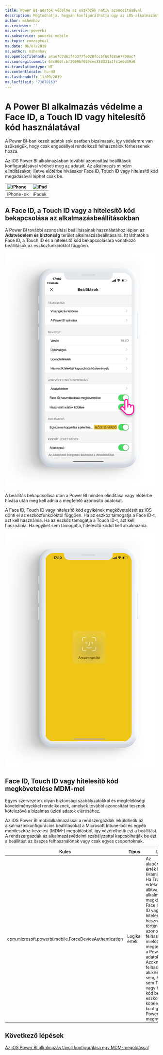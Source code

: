 ```yaml
---
title: Power BI-adatok védelme az eszközök natív azonosításával
description: Megtudhatja, hogyan konfigurálhatja úgy az iOS-alkalmazást, hogy az további azonosítást tegyen kötelezővé a Power BI-adatok eléréséhez
author: mshenhav
ms.reviewer: ''
ms.service: powerbi
ms.subservice: powerbi-mobile
ms.topic: conceptual
ms.date: 06/07/2019
ms.author: mshenhav
ms.openlocfilehash: a4ae7d7d61f4b377fe020fcc5f66f68ae7709ac7
ms.sourcegitcommit: 64c860fcbf2969bf089cec358331a1fc1e0d39a8
ms.translationtype: HT
ms.contentlocale: hu-HU
ms.lasthandoff: 11/09/2019
ms.locfileid: "73870163"
---
```

# <a name="protect-power-bi-app-with-face-id-touch-id-or-passcode"></a>A Power BI alkalmazás védelme a Face ID, a Touch ID vagy hitelesítő kód használatával 

A Power BI-ban kezelt adatok sok esetben bizalmasak, így védelemre van szükségük, hogy csak engedéllyel rendelkező felhasználók férhessenek hozzá. 

Az iOS Power BI alkalmazásban további azonosítási beállítások konfigurálásával védheti meg az adatait. Az alkalmazás minden elindításakor, illetve előtérbe hívásakor Face ID, Touch ID vagy hitelesítő kód megadásával léphet csak be.

| ![iPhone](./media/tutorial-mobile-apps-ios-qna/iphone-logo-50-px.png) | ![iPad](./media/tutorial-mobile-apps-ios-qna/ipad-logo-50-px.png) |
|:--- |:--- |
| iPhone-ok |iPadek |

## <a name="turn-on-face-id-touch-id-or-passcode-in-app-setting"></a>A Face ID, a Touch ID vagy a hitelesítő kód bekapcsolása az alkalmazásbeállításokban

A Power BI további azonosítási beállításainak használatához lépjen az **Adatvédelem és biztonság** terület alkalmazásbeállításaira. Itt láthatók a Face ID, a Touch ID és a hitelesítő kód bekapcsolására vonatkozó beállítások az eszközfunkcióktól függően.

![Az iOS Power BI alkalmazásbeállításainak lapja](./media/mobile-ios-native-secure-access/mobile-ios-native-secured-setting.png)

A beállítás bekapcsolása után a Power BI minden elindítása vagy előtérbe hívása után meg kell adnia a megfelelő azonosító adatokat. 

A Face ID, Touch ID vagy hitelesítő kód egyikének megkövetelését az iOS dönti el az eszközfunkcióktól függően. Ha az eszköz támogatja a Face ID-t, azt kell használnia. Ha az eszköz támogatja a Touch ID-t, azt kell használnia. Ha egyiket sem támogatja, hitelesítő kódot kell alkalmaznia.

![iOS Power BI Face ID](./media/mobile-ios-native-secure-access/mobile-ios-native-secured-faceid.png)

## <a name="use-mdm-to-enforce-face-id-touch-id-or-passcode"></a>Face ID, Touch ID vagy hitelesítő kód megkövetelése MDM-mel

Egyes szervezetek olyan biztonsági szabályzatokkal és megfelelőségi követelményekkel rendelkeznek, amelyek további azonosítást tesznek kötelezővé a bizalmas üzleti adatok eléréséhez. 

Az iOS Power BI mobilalkalmazással a rendszergazdák leküldhetik az alkalmazáskonfigurációs beállításokat a Microsoft Intune-ból és egyéb mobileszköz-kezelési (MDM-) megoldásból, így vezérelhetik ezt a beállítást. A rendszergazdák az alkalmazásvédelmi szabályzattal kapcsolhatják be ezt a beállítást az összes felhasználónak vagy csak egyes csoportoknak.

|Kulcs  |Típus  |Leírás  |
|---------|---------|---------|
| com.microsoft.powerbi.mobile.ForceDeviceAuthentication | Logikai érték | Az alapértelmezett érték False (Hamis). <br>Ha True (Igaz) értékre van állítva, az alkalmazás megköveteli a Face ID, Touch ID vagy hitelesítő kód használatával történő azonosítást a felhasználóktól, mielőtt megtekinthetnék a Power BI-adatokat. Azoknak a felhasználóknak, akiknek nincs sem, Face ID, sem Touch ID vagy hitelesítő kód beállítva az eszközükön, kötelező ezt konfigurálniuk a Power BI megnyitásához.  |

## <a name="next-steps"></a>Következő lépések

[Az iOS Power BI alkalmazás távoli konfigurálása egy MDM-megoldással](mobile-app-configuration.md)
